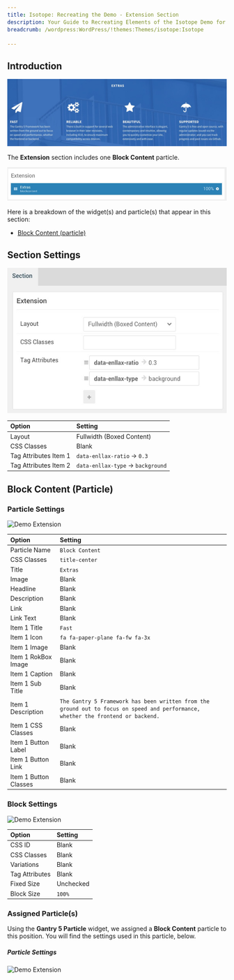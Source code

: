 ```yaml
---
title: Isotope: Recreating the Demo - Extension Section
description: Your Guide to Recreating Elements of the Isotope Demo for WordPress
breadcrumb: /wordpress:WordPress/!themes:Themes/isotope:Isotope

---
```


## Introduction

![](assets/demo_8.jpeg)

The **Extension** section includes one **Block Content** particle.

![](assets/home_extension.jpeg)

Here is a breakdown of the widget(s) and particle(s) that appear in this section:

* [Block Content (particle)](#block-content-(particle))

## Section Settings

![](assets/demo_extension_settings.jpeg)

| Option                | Setting                            |
| :---------------      | :----------                        |
| Layout                | Fullwidth (Boxed Content)          |
| CSS Classes           | Blank                              |
| Tag Attributes Item 1 | `data-enllax-ratio` -> `0.3`       |
| Tag Attributes Item 2 | `data-enllax-type` -> `background` |

## Block Content (Particle)

### Particle Settings

![Demo Extension](demo_extension_1.jpeg)

| Option                | Setting                                                                                                                           |
| :-----                | :-----                                                                                                                            |
| Particle Name         | `Block Content`                                                                                                                   |
| CSS Classes           | `title-center`                                                                                                                    |
| Title                 | `Extras`                                                                                                                          |
| Image                 | Blank                                                                                                                             |
| Headline              | Blank                                                                                                                             |
| Description           | Blank                                                                                                                             |
| Link                  | Blank                                                                                                                             |
| Link Text             | Blank                                                                                                                             |
| Item 1 Title          | `Fast`                                                                                                                            |
| Item 1 Icon           | `fa fa-paper-plane fa-fw fa-3x`                                                                                                   |
| Item 1 Image          | Blank                                                                                                                             |
| Item 1 RokBox Image   | Blank                                                                                                                             |
| Item 1 Caption        | Blank                                                                                                                             |
| Item 1 Sub Title      | Blank                                                                                                                             |
| Item 1 Description    | `The Gantry 5 Framework has been written from the ground out to focus on speed and performance, whether the frontend or backend.` |
| Item 1 CSS Classes    | Blank                                                                                                                             |
| Item 1 Button Label   | Blank                                                                                                                             |
| Item 1 Button Link    | Blank                                                                                                                             |
| Item 1 Button Classes | Blank                                                                                                                             |

### Block Settings

![Demo Extension](demo_extension_2.jpeg)

| Option         | Setting   |
| :-----         | :-----    |
| CSS ID         | Blank     |
| CSS Classes    | Blank     |
| Variations     | Blank     |
| Tag Attributes | Blank     |
| Fixed Size     | Unchecked |
| Block Size     | `100%`    |

### Assigned Particle(s)

Using the **Gantry 5 Particle** widget, we assigned a **Block Content** particle to this position. You will find the settings used in this particle, below.

#### 

##### Particle Settings

![Demo Extension](demo_extension_3.jpeg)


